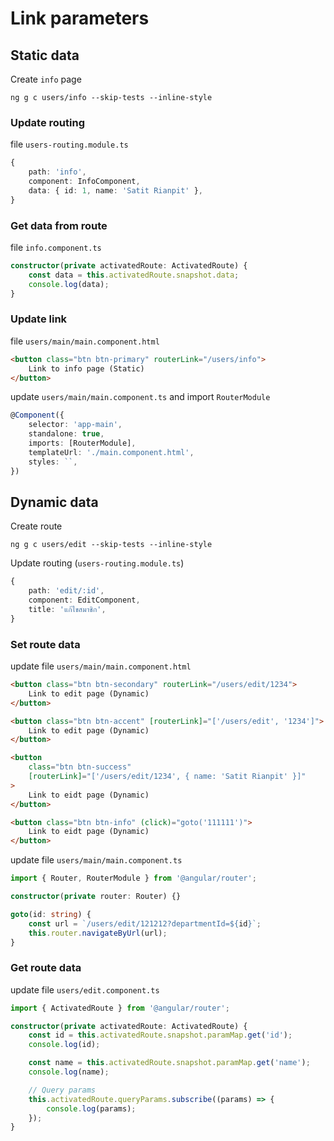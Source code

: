 # Link parameters

## Static data

Create `info` page

```shell
ng g c users/info --skip-tests --inline-style
```

### Update routing

file `users-routing.module.ts`

```typescript
{
    path: 'info',
    component: InfoComponent,
    data: { id: 1, name: 'Satit Rianpit' },
}
```

### Get data from route

file `info.component.ts`

```typescript
constructor(private activatedRoute: ActivatedRoute) {
    const data = this.activatedRoute.snapshot.data;
    console.log(data);
}
```

### Update link
file `users/main/main.component.html`
```html
<button class="btn btn-primary" routerLink="/users/info">
    Link to info page (Static)
</button>
```

update `users/main/main.component.ts` and import `RouterModule`
```typescript
@Component({
    selector: 'app-main',
    standalone: true,
    imports: [RouterModule],
    templateUrl: './main.component.html',
    styles: ``,
})
```

## Dynamic data

Create route
```shell
ng g c users/edit --skip-tests --inline-style
```
Update routing (`users-routing.module.ts`)
```typescript
{
    path: 'edit/:id',
    component: EditComponent,
    title: 'แก้ไขสมาชิก',
}
```

### Set route data

update file `users/main/main.component.html`
```html
<button class="btn btn-secondary" routerLink="/users/edit/1234">
    Link to edit page (Dynamic)
</button>

<button class="btn btn-accent" [routerLink]="['/users/edit', '1234']">
    Link to edit page (Dynamic)
</button>

<button
    class="btn btn-success"
    [routerLink]="['/users/edit/1234', { name: 'Satit Rianpit' }]"
>
    Link to eidt page (Dynamic)
</button>

<button class="btn btn-info" (click)="goto('111111')">
    Link to eidt page (Dynamic)
</button>
```

update file `users/main/main.component.ts`
```typescript
import { Router, RouterModule } from '@angular/router';

constructor(private router: Router) {}

goto(id: string) {
    const url = `/users/edit/121212?departmentId=${id}`;
    this.router.navigateByUrl(url);
}
```

### Get route data

update file `users/edit.component.ts`
```typescript
import { ActivatedRoute } from '@angular/router';

constructor(private activatedRoute: ActivatedRoute) {
    const id = this.activatedRoute.snapshot.paramMap.get('id');
    console.log(id);

    const name = this.activatedRoute.snapshot.paramMap.get('name');
    console.log(name);

    // Query params
    this.activatedRoute.queryParams.subscribe((params) => {
        console.log(params);
    });
}
```